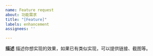 ```yaml
---
name: Feature request
about: 功能需求
title: "[Feature]"
labels: enhancement
assignees: ''

---
```


**描述**
描述你想实现的效果，如果已有类似实现，可以提供链接、截图等。
